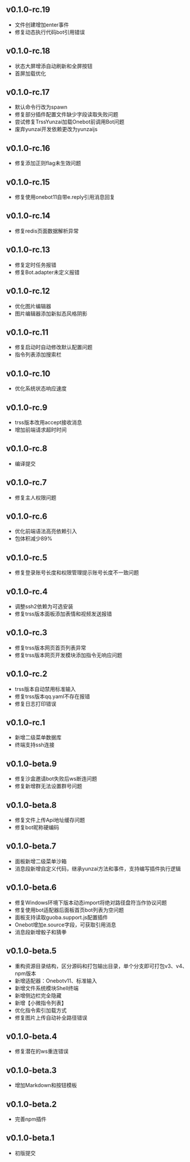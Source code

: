 ## v0.1.0-rc.19

- 文件创建增加enter事件
- 修复动态执行代码bot引用错误

## v0.1.0-rc.18

- 状态大屏增添自动刷新和全屏按钮
- 首屏加载优化

## v0.1.0-rc.17

- 默认命令行改为spawn
- 修复部分插件配置文件缺少字段读取失败问题
- 尝试修复TrssYunzai加载Onebot前调用Bot问题
- 废弃yunzai开发依赖更改为yunzaijs

## v0.1.0-rc.16

- 修复添加正则flag未生效问题

## v0.1.0-rc.15

- 修复使用onebot11自带e.reply引用消息回复

## v0.1.0-rc.14

- 修复redis页面数据解析异常

## v0.1.0-rc.13

- 修复定时任务报错
- 修复Bot.adapter未定义报错

## v0.1.0-rc.12

- 优化图片编辑器
- 图片编辑器添加新拟态风格阴影

## v0.1.0-rc.11

- 修复启动时自动修改默认配置问题
- 指令列表添加搜索栏

## v0.1.0-rc.10

- 优化系统状态响应速度

## v0.1.0-rc.9

- trss版本改用accept接收消息
- 增加前端请求超时时间

## v0.1.0-rc.8

- 编译提交

## v0.1.0-rc.7

- 修复主人权限问题

## v0.1.0-rc.6

- 优化前端语法高亮依赖引入
- 包体积减少89%

## v0.1.0-rc.5

- 修复登录账号长度和权限管理提示账号长度不一致问题

## v0.1.0-rc.4

- 调整ssh2依赖为可选安装
- 修复trss版本面板添加表情和视频发送报错

## v0.1.0-rc.3

- 修复trss版本网页首页列表异常
- 修复trss版本网页开发模块添加指令无响应问题

## v0.1.0-rc.2

- trss版本自动禁用标准输入
- 修复trss版本qq.yaml不存在报错
- 修复日志打印错误

## v0.1.0-rc.1

- 新增二级菜单数据库
- 终端支持ssh连接

## v0.1.0-beta.9

- 修复沙盒邀请bot失败后ws断连问题
- 修复新增群无法设置群号问题

## v0.1.0-beta.8

- 修复文件上传Api地址缓存问题
- 修复bot昵称硬编码

## v0.1.0-beta.7

- 面板新增二级菜单沙箱
- 消息段新增自定义代码，继承yunzai方法和事件，支持编写插件执行逻辑

## v0.1.0-beta.6

- 修复Windows环境下版本动态import将绝对路径盘符当作协议问题
- 修复使用bot适配器后面板首页bot列表为空问题
- 面板支持读取guoba.support.js配置插件
- Onebot增加e.source字段，可获取引用消息
- 消息段新增骰子和猜拳

## v0.1.0-beta.5

- 重构资源目录结构，区分源码和打包输出目录，单个分支即可打包v3、v4、npm版本
- 新增适配器：Onebotv11、标准输入
- 新增文件系统模块Shell终端
- 新增侧边栏完全隐藏
- 新增【小微指令列表】
- 优化指令索引加载方式
- 修复图片上传自动补全路径错误

## v0.1.0-beta.4

- 修复潜在的ws重连错误

## v0.1.0-beta.3

- 增加Markdown和按钮模板
  
## v0.1.0-beta.2

- 完善npm插件
  
## v0.1.0-beta.1

- 初版提交